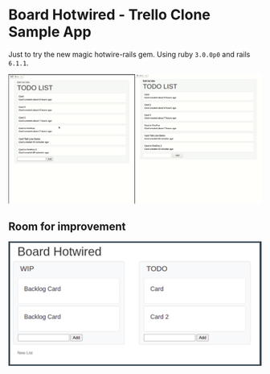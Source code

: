 # Board Hotwired - Trello Clone Sample App

Just to try the new magic hotwire-rails gem. Using ruby `3.0.0p0` and rails `6.1.1`.

![](peek-2021-01-26-18-59.gif)

## Room for improvement

![](screeshot-2021-01-26-19-13-51.png)
